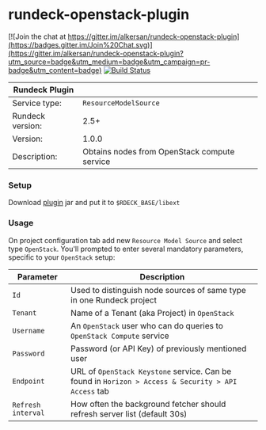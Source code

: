 # rundeck-openstack-plugin

[![Join the chat at https://gitter.im/alkersan/rundeck-openstack-plugin](https://badges.gitter.im/Join%20Chat.svg)](https://gitter.im/alkersan/rundeck-openstack-plugin?utm_source=badge&utm_medium=badge&utm_campaign=pr-badge&utm_content=badge)
[![Build Status](https://img.shields.io/travis/alkersan/rundeck-openstack-plugin/master.svg?style=flat-square)](https://travis-ci.org/alkersan/rundeck-openstack-plugin)

Rundeck Plugin   | &nbsp;
---------------- | ----
Service type:    | `ResourceModelSource`
Rundeck version: | 2.5+
Version:         | 1.0.0
Description:     | Obtains nodes from OpenStack compute service

### Setup
Download [plugin](https://github.com/alkersan/rundeck-openstack-plugin/releases) jar and put it to `$RDECK_BASE/libext`

### Usage
On project configuration tab add new `Resource Model Source` and select type `OpenStack`. You'll prompted to enter several mandatory parameters, specific to your `OpenStack` setup:

Parameter           | Description
------------------- | -----------
 `Id`               | Used to distinguish node sources of same type in one Rundeck project
 `Tenant`           | Name of a Tenant (aka Project) in `OpenStack`
 `Username`         | An `OpenStack` user who can do queries to `OpenStack Compute` service
 `Password`         | Password (or API Key) of previously mentioned user
 `Endpoint`         | URL of `OpenStack Keystone` service. Can be found in `Horizon > Access & Security > API Access` tab
 `Refresh interval` | How often the background fetcher should refresh server list (default 30s)
